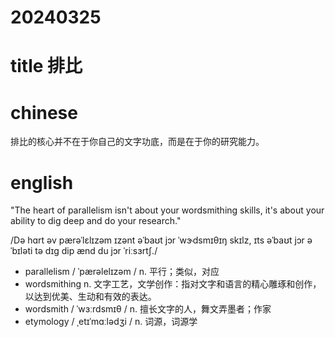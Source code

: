 
# 20240325

# title 排比 

# chinese 
排比的核心并不在于你自己的文字功底，而是在于你的研究能力。
# english
"The heart of parallelism isn't about your wordsmithing skills, it's about your ability to dig deep and do your research."

/Də hɑrt əv pærəˈlɛlɪzəm ɪzənt əˈbaʊt jɔr ˈwɝdsmɪθɪŋ skɪlz, ɪts əˈbaʊt jɔr əˈbɪləti tə dɪɡ dip ænd du jɔr ˈriːsɜrtʃ./

- parallelism / ˈpærəlelɪzəm / n.  平行；类似，对应
- wordsmithing n.  文字工艺，文学创作：指对文字和语言的精心雕琢和创作，以达到优美、生动和有效的表达。
- wordsmith / ˈwɜːrdsmɪθ / n.  擅长文字的人，舞文弄墨者；作家
- etymology / ˌetɪˈmɑːlədʒi / n.  词源，词源学
